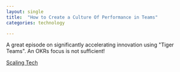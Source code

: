 ```yaml
---
layout: single
title:  "How to Create a Culture Of Performance in Teams"
categories: technology

---
```

A great episode on significantly accelerating innovation using "Tiger Teams". An OKRs focus is not sufficient! 

[Scaling Tech](https://podcasts.apple.com/us/podcast/how-to-create-a-culture-of-performance-in-teams/id1682511313?i=1000653298890)